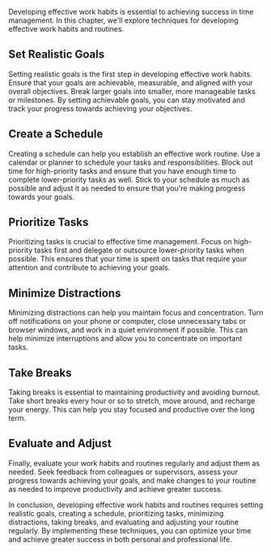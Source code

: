 
Developing effective work habits is essential to achieving success in time management. In this chapter, we'll explore techniques for developing effective work habits and routines.

Set Realistic Goals
-------------------

Setting realistic goals is the first step in developing effective work habits. Ensure that your goals are achievable, measurable, and aligned with your overall objectives. Break larger goals into smaller, more manageable tasks or milestones. By setting achievable goals, you can stay motivated and track your progress towards achieving your objectives.

Create a Schedule
-----------------

Creating a schedule can help you establish an effective work routine. Use a calendar or planner to schedule your tasks and responsibilities. Block out time for high-priority tasks and ensure that you have enough time to complete lower-priority tasks as well. Stick to your schedule as much as possible and adjust it as needed to ensure that you're making progress towards your goals.

Prioritize Tasks
----------------

Prioritizing tasks is crucial to effective time management. Focus on high-priority tasks first and delegate or outsource lower-priority tasks when possible. This ensures that your time is spent on tasks that require your attention and contribute to achieving your goals.

Minimize Distractions
---------------------

Minimizing distractions can help you maintain focus and concentration. Turn off notifications on your phone or computer, close unnecessary tabs or browser windows, and work in a quiet environment if possible. This can help minimize interruptions and allow you to concentrate on important tasks.

Take Breaks
-----------

Taking breaks is essential to maintaining productivity and avoiding burnout. Take short breaks every hour or so to stretch, move around, and recharge your energy. This can help you stay focused and productive over the long term.

Evaluate and Adjust
-------------------

Finally, evaluate your work habits and routines regularly and adjust them as needed. Seek feedback from colleagues or supervisors, assess your progress towards achieving your goals, and make changes to your routine as needed to improve productivity and achieve greater success.

In conclusion, developing effective work habits and routines requires setting realistic goals, creating a schedule, prioritizing tasks, minimizing distractions, taking breaks, and evaluating and adjusting your routine regularly. By implementing these techniques, you can optimize your time and achieve greater success in both personal and professional life.
